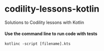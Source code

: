 # codility-lessons-kotlin
Solutions to Codility lessons with Kotlin

<h4>Use the command line to run code with tests</h4>

```kotlinc -script [filename].kts```<br>
